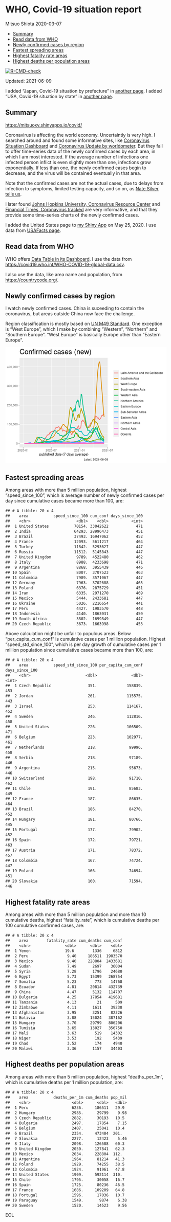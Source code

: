 WHO, Covid-19 situation report
================
Mitsuo Shiota
2020-03-07

-   [Summary](#summary)
-   [Read data from WHO](#read-data-from-who)
-   [Newly confirmed cases by region](#newly-confirmed-cases-by-region)
-   [Fastest spreading areas](#fastest-spreading-areas)
-   [Highest fatality rate areas](#highest-fatality-rate-areas)
-   [Highest deaths per population
    areas](#highest-deaths-per-population-areas)

<!-- badges: start -->

[![R-CMD-check](https://github.com/mitsuoxv/covid/workflows/R-CMD-check/badge.svg)](https://github.com/mitsuoxv/covid/actions)
<!-- badges: end -->

Updated: 2021-06-09

I added “Japan, Covid-19 situation by prefecture” in [another
page](Japan.md). I added “USA, Covid-19 situation by state” in [another
page](USA.md).

## Summary

<https://mitsuoxv.shinyapps.io/covid/>

Coronavirus is affecting the world economy. Uncertaintiy is very high. I
searched around and found some informative sites, like [Coronavirus
Situation
Dashboard](https://who.maps.arcgis.com/apps/opsdashboard/index.html#/c88e37cfc43b4ed3baf977d77e4a0667)
and [Coronavirus Update by
worldometer](https://www.worldometers.info/coronavirus/). But they fail
to offer time-series data of the newly confirmed cases by each area, in
which I am most interested. If the average number of infections one
infected person inflict is even slightly more than one, infections grow
exponentially. If less than one, the newly confirmed cases begin to
decrease, and the virus will be contained eventually in that area.

Note that the confirmed cases are not the actual cases, due to delays
from infection to symptoms, limited testing capacity, and so on, as
[Nate Silver tells
us](https://fivethirtyeight.com/features/coronavirus-case-counts-are-meaningless/).

I later found [Johns Hopkins University, Coronavirus Resource
Center](https://coronavirus.jhu.edu/) and [Financial Times, Coronavirus
tracked](https://www.ft.com/content/a26fbf7e-48f8-11ea-aeb3-955839e06441)
are very informative, and that they provide some time-series charts of
the newly confirmed cases.

I added the United States page to [my Shiny
App](https://mitsuoxv.shinyapps.io/covid/) on May 25, 2020. I use data
from [USAFacts
page](https://usafacts.org/visualizations/coronavirus-covid-19-spread-map/).

## Read data from WHO

WHO offers [Data Table in its Dashboard](https://covid19.who.int/table).
I use the data from
<https://covid19.who.int/WHO-COVID-19-global-data.csv>.

I also use the data, like area name and population, from
<https://countrycode.org/>.

## Newly confirmed cases by region

I watch newly confirmed cases. China is suceeding to contain the
coronavirus, but areas outside China now face the challenge.

Region classification is mostly based on [UN M49
Standard](https://unstats.un.org/unsd/methodology/m49/). One exception
is “West Europe”, which I make by combining “Western”, “Northern” and
“Southern Europe”. “West Europe” is basically Europe other than “Eastern
Europe”.

![](README_files/figure-gfm/chart-1.png)<!-- -->

## Fastest spreading areas

Among areas with more than 5 million population, highest
“speed\_since\_100”, which is average number of newly confirmed cases
per day since cumulative cases became more than 100, are:

    ## # A tibble: 20 x 4
    ##    area           speed_since_100 cum_conf days_since_100
    ##    <chr>                    <dbl>    <dbl>          <int>
    ##  1 United States           70154. 33042622            471
    ##  2 India                   64293. 28996473            451
    ##  3 Brazil                  37493. 16947062            452
    ##  4 France                  12093.  5611217            464
    ##  5 Turkey                  11842.  5293627            447
    ##  6 Russia                  11512.  5145843            447
    ##  7 United Kingdom           9789.  4522480            462
    ##  8 Italy                    8988.  4233698            471
    ##  9 Argentina                8868.  3955439            446
    ## 10 Spain                    8007.  3707523            463
    ## 11 Colombia                 7989.  3571067            447
    ## 12 Germany                  7963.  3702688            465
    ## 13 Poland                   6376.  2875729            451
    ## 14 Iran                     6335.  2971270            469
    ## 15 Mexico                   5444.  2433681            447
    ## 16 Ukraine                  5026.  2216654            441
    ## 17 Peru                     4427.  1983570            448
    ## 18 Indonesia                4140.  1863031            450
    ## 19 South Africa             3802.  1699849            447
    ## 20 Czech Republic           3673.  1663998            453

Above calculation might be unfair to populous areas. Below
“per\_capita\_cum\_conf” is cumulative cases per 1 million population.
Highest “speed\_std\_since\_100”, which is per day growth of cumulative
cases per 1 million population since cumulative cases became more than
100, are:

    ## # A tibble: 20 x 4
    ##    area           speed_std_since_100 per_capita_cum_conf days_since_100
    ##    <chr>                        <dbl>               <dbl>          <int>
    ##  1 Czech Republic                351.             158839.            453
    ##  2 Jordan                        261.             115575.            443
    ##  3 Israel                        253.             114167.            452
    ##  4 Sweden                        246.             112816.            458
    ##  5 United States                 226.             106509.            471
    ##  6 Belgium                       223.             102977.            461
    ##  7 Netherlands                   218.              99996.            458
    ##  8 Serbia                        218.              97189.            446
    ##  9 Argentina                     215.              95673.            446
    ## 10 Switzerland                   198.              91710.            462
    ## 11 Chile                         191.              85683.            449
    ## 12 France                        187.              86635.            464
    ## 13 Brazil                        186.              84270.            452
    ## 14 Hungary                       181.              80766.            445
    ## 15 Portugal                      177.              79902.            452
    ## 16 Spain                         172.              79721.            463
    ## 17 Austria                       171.              78372.            457
    ## 18 Colombia                      167.              74724.            447
    ## 19 Poland                        166.              74694.            451
    ## 20 Slovakia                      160.              71594.            446

## Highest fatality rate areas

Among areas with more than 5 million population and more than 10
cumulative deaths, highest “fatality\_rate”, which is cumulative deaths
per 100 cumulative confirmed cases, are:

    ## # A tibble: 20 x 4
    ##    area        fatality_rate cum_deaths cum_conf
    ##    <chr>               <dbl>      <dbl>    <dbl>
    ##  1 Yemen               19.6        1336     6812
    ##  2 Peru                 9.40     186511  1983570
    ##  3 Mexico               9.40     228804  2433681
    ##  4 Sudan                7.49       2697    36004
    ##  5 Syria                7.28       1796    24680
    ##  6 Egypt                5.73      15399   268754
    ##  7 Somalia              5.23        773    14768
    ##  8 Ecuador              4.81      20814   432739
    ##  9 China                4.47       5132   114707
    ## 10 Bulgaria             4.25      17854   419681
    ## 11 Tanzania             4.13         21      509
    ## 12 Zimbabwe             4.11       1611    39238
    ## 13 Afghanistan          3.95       3251    82326
    ## 14 Bolivia              3.88      15024   387162
    ## 15 Hungary              3.70      29799   806206
    ## 16 Tunisia              3.65      13027   356750
    ## 17 Mali                 3.63        519    14302
    ## 18 Niger                3.53        192     5439
    ## 19 Chad                 3.52        174     4940
    ## 20 Malawi               3.36       1157    34403

## Highest deaths per population areas

Among areas with more than 5 million population, highest
“deaths\_per\_1m”, which is cumulative deaths per 1 million population,
are:

    ## # A tibble: 20 x 4
    ##    area           deaths_per_1m cum_deaths pop_mil
    ##    <chr>                  <dbl>      <dbl>   <dbl>
    ##  1 Peru                   6236.     186511   29.9 
    ##  2 Hungary                2985.      29799    9.98
    ##  3 Czech Republic         2882.      30193   10.5 
    ##  4 Bulgaria               2497.      17854    7.15
    ##  5 Belgium                2407.      25041   10.4 
    ##  6 Brazil                 2354.     473404  201.  
    ##  7 Slovakia               2277.      12423    5.46
    ##  8 Italy                  2098.     126588   60.3 
    ##  9 United Kingdom         2050.     127841   62.3 
    ## 10 Mexico                 2034.     228804  112.  
    ## 11 Argentina              1964.      81214   41.3 
    ## 12 Poland                 1929.      74255   38.5 
    ## 13 Colombia               1924.      91961   47.8 
    ## 14 United States          1909.     592114  310.  
    ## 15 Chile                  1795.      30058   16.7 
    ## 16 Spain                  1725.      80236   46.5 
    ## 17 France                 1686.     109209   64.8 
    ## 18 Portugal               1596.      17036   10.7 
    ## 19 Paraguay               1549.       9874    6.38
    ## 20 Sweden                 1520.      14523    9.56

EOL
